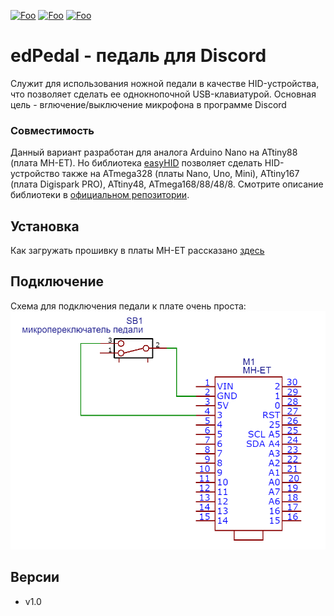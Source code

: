 [![Foo](https://img.shields.io/badge/version-1.0-brightgreen)](#versions)
[![Foo](https://img.shields.io/badge/website-eternaldev.ru-red)](https://eternaldev.ru)
[![Foo](https://img.shields.io/badge/Telegram-eternaldev__ru-blue)](https://t.me/eternaldev_ru)

# edPedal - педаль для Discord
Cлужит для использования ножной педали в качестве HID-устройства, что позволяет сделать ее однокнопочной USB-клавиатурой. Основная цель - вrлючение/выключение микрофона в программе Discord

### Совместимость
Данный вариант разработан для аналога Arduino Nano на ATtiny88 (плата MH-ET). Но библиотека [easyHID](https://github.com/GyverLibs/EasyHID) позволяет сделать HID-устройство также на ATmega328 (платы Nano, Uno, Mini), ATtiny167 (плата Digispark PRO), ATtiny48, ATmega168/88/48/8. Смотрите описание библиотеки в [официальном репозитории](https://github.com/GyverLibs/EasyHID).

## Установка
Как загружать прошивку в платы MH-ET рассказано [здесь](https://alexgyver.ru/lessons/tiny88/#articleTOC_3)

## Подключение
Схема для подключения педали к плате очень проста:
<br>
![scheme](/docs/circuit.png)

<a id="versions"></a>
## Версии
- v1.0